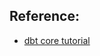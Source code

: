 ## Reference:
- [dbt core tutorial][1]

[1]: https://docs.getdbt.com/quickstarts/manual-install?step=1